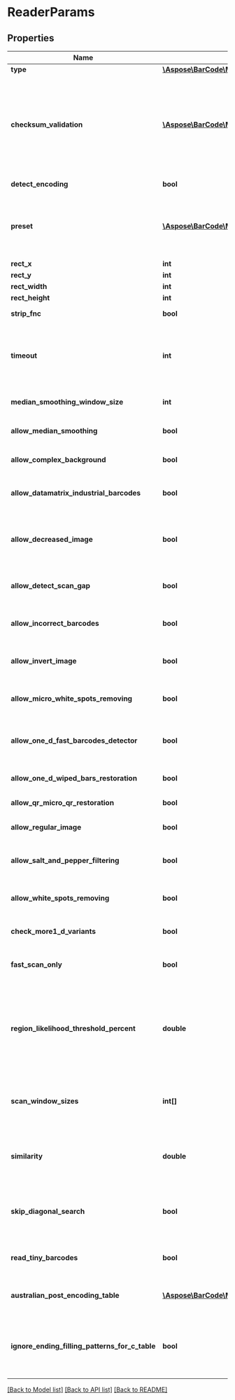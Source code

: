 # ReaderParams

## Properties
Name | Type | Description | Notes
---- | ---- | ----------- | -----
**type** | [**\Aspose\BarCode\Model\DecodeBarcodeType**](DecodeBarcodeType.md) | The type of barcode to read. | [optional] 
**checksum_validation** | [**\Aspose\BarCode\Model\ChecksumValidation**](ChecksumValidation.md) | Enable checksum validation during recognition for 1D barcodes. Default is treated as Yes for symbologies which must contain checksum, as No where checksum only possible. Checksum never used: Codabar Checksum is possible: Code39 Standard/Extended, Standard2of5, Interleaved2of5, Matrix2of5, ItalianPost25, DeutschePostIdentcode, DeutschePostLeitcode, VIN Checksum always used: Rest symbologies | [optional] 
**detect_encoding** | **bool** | A flag which force engine to detect codetext encoding for Unicode. | [optional] 
**preset** | [**\Aspose\BarCode\Model\PresetType**](PresetType.md) | Preset allows to configure recognition quality and speed manually. You can quickly set up Preset by embedded presets: HighPerformance, NormalQuality, HighQuality, MaxBarCodes or you can manually configure separate options. Default value of Preset is NormalQuality. | [optional] 
**rect_x** | **int** | Set X for area for recognition. | [optional] 
**rect_y** | **int** | Set Y for area for recognition. | [optional] 
**rect_width** | **int** | Set Width of area for recognition. | [optional] 
**rect_height** | **int** | Set Height of area for recognition. | [optional] 
**strip_fnc** | **bool** | Value indicating whether FNC symbol strip must be done. | [optional] 
**timeout** | **int** | Timeout of recognition process in milliseconds. Default value is 15_000 (15 seconds). Maximum value is 60_000 (1 minute). In case of a timeout RequestTimeout (408) status will be returned. Try reducing the image size to avoid timeout. | [optional] 
**median_smoothing_window_size** | **int** | Window size for median smoothing. Typical values are 3 or 4. Default value is 3. AllowMedianSmoothing must be set. | [optional] 
**allow_median_smoothing** | **bool** | Allows engine to enable median smoothing as additional scan. Mode helps to recognize noised barcodes. | [optional] 
**allow_complex_background** | **bool** | Allows engine to recognize color barcodes on color background as additional scan. Extremely slow mode. | [optional] 
**allow_datamatrix_industrial_barcodes** | **bool** | Allows engine for Datamatrix to recognize dashed industrial Datamatrix barcodes. Slow mode which helps only for dashed barcodes which consist from spots. | [optional] 
**allow_decreased_image** | **bool** | Allows engine to recognize decreased image as additional scan. Size for decreasing is selected by internal engine algorithms. Mode helps to recognize barcodes which are noised and blurred but captured with high resolution. | [optional] 
**allow_detect_scan_gap** | **bool** | Allows engine to use gap between scans to increase recognition speed. Mode can make recognition problems with low height barcodes. | [optional] 
**allow_incorrect_barcodes** | **bool** | Allows engine to recognize barcodes which has incorrect checksum or incorrect values. Mode can be used to recognize damaged barcodes with incorrect text. | [optional] 
**allow_invert_image** | **bool** | Allows engine to recognize inverse color image as additional scan. Mode can be used when barcode is white on black background. | [optional] 
**allow_micro_white_spots_removing** | **bool** | Allows engine for Postal barcodes to recognize slightly noised images. Mode helps to recognize slightly damaged Postal barcodes. | [optional] 
**allow_one_d_fast_barcodes_detector** | **bool** | Allows engine for 1D barcodes to quickly recognize high quality barcodes which fill almost whole image. Mode helps to quickly recognize generated barcodes from Internet. | [optional] 
**allow_one_d_wiped_bars_restoration** | **bool** | Allows engine for 1D barcodes to recognize barcodes with single wiped/glued bars in pattern. | [optional] 
**allow_qr_micro_qr_restoration** | **bool** | Allows engine for QR/MicroQR to recognize damaged MicroQR barcodes. | [optional] 
**allow_regular_image** | **bool** | Allows engine to recognize regular image without any restorations as main scan. Mode to recognize image as is. | [optional] 
**allow_salt_and_pepper_filtering** | **bool** | Allows engine to recognize barcodes with salt and pepper noise type. Mode can remove small noise with white and black dots. | [optional] 
**allow_white_spots_removing** | **bool** | Allows engine to recognize image without small white spots as additional scan. Mode helps to recognize noised image as well as median smoothing filtering. | [optional] 
**check_more1_d_variants** | **bool** | Allows engine to recognize 1D barcodes with checksum by checking more recognition variants. Default value: False. | [optional] 
**fast_scan_only** | **bool** | Allows engine for 1D barcodes to quickly recognize middle slice of an image and return result without using any time-consuming algorithms. Default value: False. | [optional] 
**region_likelihood_threshold_percent** | **double** | Sets threshold for detected regions that may contain barcodes. Value 0.7 means that bottom 70% of possible regions are filtered out and not processed further. Region likelihood threshold must be between [0.05, 0.9] Use high values for clear images with few barcodes. Use low values for images with many barcodes or for noisy images. Low value may lead to a bigger recognition time. | [optional] 
**scan_window_sizes** | **int[]** | Scan window sizes in pixels. Allowed sizes are 10, 15, 20, 25, 30. Scanning with small window size takes more time and provides more accuracy but may fail in detecting very big barcodes. Combining of several window sizes can improve detection quality. | [optional] 
**similarity** | **double** | Similarity coefficient depends on how homogeneous barcodes are. Use high value for for clear barcodes. Use low values to detect barcodes that ara partly damaged or not lighten evenly. Similarity coefficient must be between [0.5, 0.9] | [optional] 
**skip_diagonal_search** | **bool** | Allows detector to skip search for diagonal barcodes. Setting it to false will increase detection time but allow to find diagonal barcodes that can be missed otherwise. Enabling of diagonal search leads to a bigger detection time. | [optional] 
**read_tiny_barcodes** | **bool** | Allows engine to recognize tiny barcodes on large images. Ignored if AllowIncorrectBarcodes is set to True. Default value: False. | [optional] 
**australian_post_encoding_table** | [**\Aspose\BarCode\Model\CustomerInformationInterpretingType**](CustomerInformationInterpretingType.md) | Interpreting Type for the Customer Information of AustralianPost BarCode.Default is CustomerInformationInterpretingType.Other. | [optional] 
**ignore_ending_filling_patterns_for_c_table** | **bool** | The flag which force AustraliaPost decoder to ignore last filling patterns in Customer Information Field during decoding as CTable method. CTable encoding method does not have any gaps in encoding table and sequence \&quot;333\&quot; of filling patterns is decoded as letter \&quot;z\&quot;. | [optional] 

[[Back to Model list]](../../README.md#documentation-for-models) [[Back to API list]](../../README.md#documentation-for-api-endpoints) [[Back to README]](../../README.md)


